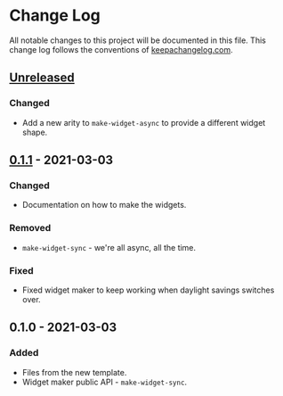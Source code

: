 # Change Log
All notable changes to this project will be documented in this file. This change log follows the conventions of [keepachangelog.com](http://keepachangelog.com/).

## [Unreleased]
### Changed
- Add a new arity to `make-widget-async` to provide a different widget shape.

## [0.1.1] - 2021-03-03
### Changed
- Documentation on how to make the widgets.

### Removed
- `make-widget-sync` - we're all async, all the time.

### Fixed
- Fixed widget maker to keep working when daylight savings switches over.

## 0.1.0 - 2021-03-03
### Added
- Files from the new template.
- Widget maker public API - `make-widget-sync`.

[Unreleased]: https://github.com/pradesigner/tax/compare/0.1.1...HEAD
[0.1.1]: https://github.com/pradesigner/tax/compare/0.1.0...0.1.1
